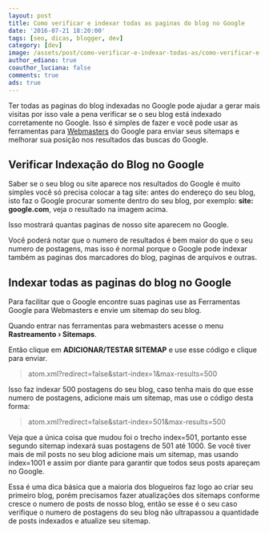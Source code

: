 ```yaml
---
layout: post
title: Como verificar e indexar todas as paginas do blog no Google
date: '2016-07-21 18:20:00'
tags: [seo, dicas, blogger, dev]
category: [dev]
image: /assets/post/como-verificar-e-indexar-todas-as/como-verificar-e-indexar-todas-as.png
author_ediano: true
coauthor_luciana: false
comments: true
ads: true
---
```


Ter todas as paginas do blog indexadas no Google pode ajudar a gerar mais visitas por isso vale a pena verificar se o seu blog está indexado corretamente no Google. Isso é simples de fazer e você pode usar as ferramentas para <a href="http://www.google.com/webmasters" target="_blank" class="external-link" rel="nofollow">Webmasters</a> do Google para enviar seus sitemaps e melhorar sua posição nos resultados das buscas do Google.

## Verificar Indexação do Blog no Google
Saber se o seu blog ou site aparece nos resultados do Google é muito simples você só precisa colocar a tag site: antes do endereço do seu blog, isto faz o Google procurar somente dentro do seu blog, por exemplo: **site: google.com**, veja o resultado na imagem acima.

Isso mostrará quantas paginas de nosso site aparecem no Google.

Você poderá notar que o numero de resultados é bem maior do que o seu numero de postagens, mas isso é normal porque o Google pode indexar também as paginas dos marcadores do blog, paginas de arquivos e outras.

## Indexar todas as paginas do blog no Google
Para facilitar que o Google encontre suas paginas use as Ferramentas Google para Webmasters e envie um sitemap do seu blog.

Quando entrar nas ferramentas para webmasters acesse o menu **Rastreamento › Sitemaps**.

Então clique em **ADICIONAR/TESTAR SITEMAP** e use esse código e clique para enviar.

> atom.xml?redirect=false&amp;start-index=1&amp;max-results=500

Isso faz indexar 500 postagens do seu blog, caso tenha mais do que esse numero de postagens, adicione mais um sitemap, mas use o código desta forma:

> atom.xml?redirect=false&amp;start-index=501&amp;max-results=500

Veja que a única coisa que mudou foi o trecho index=501, portanto esse segundo sitemap indexará suas postagens de 501 até 1000. Se você tiver mais de mil posts no seu blog adicione mais um sitemap, mas usando index=1001 e assim por diante para garantir que todos seus posts apareçam no Google.

Essa é uma dica básica que a maioria dos blogueiros faz logo ao criar seu primeiro blog, porém precisamos fazer atualizações dos sitemaps conforme cresce o numero de posts de nosso blog, então se esse é o seu caso verifique o numero de postagens do seu blog não ultrapassou a quantidade de posts indexados e atualize seu sitemap.